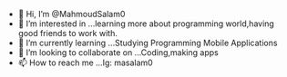 - 👋 Hi, I’m @MahmoudSalam0
- 👀 I’m interested in ...learning more about programming world,having good friends to work with.
- 🌱 I’m currently learning ...Studying Programming Mobile Applications
- 💞️ I’m looking to collaborate on ...Coding,making apps
- 📫 How to reach me ...Ig: masalam0

<!---
MahmoudSalam0/MahmoudSalam0 is a ✨ special ✨ repository because its `README.md` (this file) appears on your GitHub profile.
You can click the Preview link to take a look at your changes.
--->
